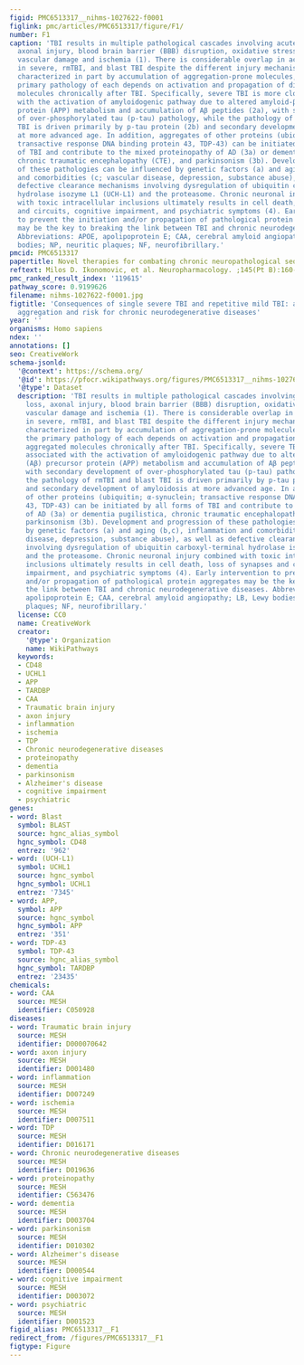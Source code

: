 ```yaml
---
figid: PMC6513317__nihms-1027622-f0001
figlink: pmc/articles/PMC6513317/figure/F1/
number: F1
caption: 'TBI results in multiple pathological cascades involving acute cell loss,
  axonal injury, blood brain barrier (BBB) disruption, oxidative stress, inflammation,
  vascular damage and ischemia (1). There is considerable overlap in acute pathology
  in severe, rmTBI, and blast TBI despite the different injury mechanisms. All are
  characterized in part by accumulation of aggregation-prone molecules, however, the
  primary pathology of each depends on activation and propagation of different aggregated
  molecules chronically after TBI. Specifically, severe TBI is more closely associated
  with the activation of amyloidogenic pathway due to altered amyloid-β (Aβ) precursor
  protein (APP) metabolism and accumulation of Aβ peptides (2a), with secondary development
  of over-phosphorylated tau (p-tau) pathology, while the pathology of rmTBI and blast
  TBI is driven primarily by p-tau protein (2b) and secondary development of amyloidosis
  at more advanced age. In addition, aggregates of other proteins (ubiquitin; α-synuclein;
  transactive response DNA binding protein 43, TDP-43) can be initiated by all forms
  of TBI and contribute to the mixed proteinopathy of AD (3a) or dementia pugilistica,
  chronic traumatic encephalopathy (CTE), and parkinsonism (3b). Development and progression
  of these pathologies can be influenced by genetic factors (a) and aging (b,c), inflammation
  and comorbidities (c; vascular disease, depression, substance abuse), as well as
  defective clearance mechanisms involving dysregulation of ubiquitin carboxyl-terminal
  hydrolase isozyme L1 (UCH-L1) and the proteasome. Chronic neuronal injury combined
  with toxic intracellular inclusions ultimately results in cell death, loss of synapses
  and circuits, cognitive impairment, and psychiatric symptoms (4). Early intervention
  to prevent the initiation and/or propagation of pathological protein aggregates
  may be the key to breaking the link between TBI and chronic neurodegenerative diseases.
  Abbreviations: APOE, apolipoprotein E; CAA, cerebral amyloid angiopathy; LB, Lewy
  bodies; NP, neuritic plaques; NF, neurofibrillary.'
pmcid: PMC6513317
papertitle: Novel therapies for combating chronic neuropathological sequelae of TBI.
reftext: Milos D. Ikonomovic, et al. Neuropharmacology. ;145(Pt B):160-176.
pmc_ranked_result_index: '119615'
pathway_score: 0.9199626
filename: nihms-1027622-f0001.jpg
figtitle: 'Consequences of single severe TBI and repetitive mild TBI: abnormal protein
  aggregation and risk for chronic neurodegenerative diseases'
year: ''
organisms: Homo sapiens
ndex: ''
annotations: []
seo: CreativeWork
schema-jsonld:
  '@context': https://schema.org/
  '@id': https://pfocr.wikipathways.org/figures/PMC6513317__nihms-1027622-f0001.html
  '@type': Dataset
  description: 'TBI results in multiple pathological cascades involving acute cell
    loss, axonal injury, blood brain barrier (BBB) disruption, oxidative stress, inflammation,
    vascular damage and ischemia (1). There is considerable overlap in acute pathology
    in severe, rmTBI, and blast TBI despite the different injury mechanisms. All are
    characterized in part by accumulation of aggregation-prone molecules, however,
    the primary pathology of each depends on activation and propagation of different
    aggregated molecules chronically after TBI. Specifically, severe TBI is more closely
    associated with the activation of amyloidogenic pathway due to altered amyloid-β
    (Aβ) precursor protein (APP) metabolism and accumulation of Aβ peptides (2a),
    with secondary development of over-phosphorylated tau (p-tau) pathology, while
    the pathology of rmTBI and blast TBI is driven primarily by p-tau protein (2b)
    and secondary development of amyloidosis at more advanced age. In addition, aggregates
    of other proteins (ubiquitin; α-synuclein; transactive response DNA binding protein
    43, TDP-43) can be initiated by all forms of TBI and contribute to the mixed proteinopathy
    of AD (3a) or dementia pugilistica, chronic traumatic encephalopathy (CTE), and
    parkinsonism (3b). Development and progression of these pathologies can be influenced
    by genetic factors (a) and aging (b,c), inflammation and comorbidities (c; vascular
    disease, depression, substance abuse), as well as defective clearance mechanisms
    involving dysregulation of ubiquitin carboxyl-terminal hydrolase isozyme L1 (UCH-L1)
    and the proteasome. Chronic neuronal injury combined with toxic intracellular
    inclusions ultimately results in cell death, loss of synapses and circuits, cognitive
    impairment, and psychiatric symptoms (4). Early intervention to prevent the initiation
    and/or propagation of pathological protein aggregates may be the key to breaking
    the link between TBI and chronic neurodegenerative diseases. Abbreviations: APOE,
    apolipoprotein E; CAA, cerebral amyloid angiopathy; LB, Lewy bodies; NP, neuritic
    plaques; NF, neurofibrillary.'
  license: CC0
  name: CreativeWork
  creator:
    '@type': Organization
    name: WikiPathways
  keywords:
  - CD48
  - UCHL1
  - APP
  - TARDBP
  - CAA
  - Traumatic brain injury
  - axon injury
  - inflammation
  - ischemia
  - TDP
  - Chronic neurodegenerative diseases
  - proteinopathy
  - dementia
  - parkinsonism
  - Alzheimer's disease
  - cognitive impairment
  - psychiatric
genes:
- word: Blast
  symbol: BLAST
  source: hgnc_alias_symbol
  hgnc_symbol: CD48
  entrez: '962'
- word: (UCH-L1)
  symbol: UCHL1
  source: hgnc_symbol
  hgnc_symbol: UCHL1
  entrez: '7345'
- word: APP,
  symbol: APP
  source: hgnc_symbol
  hgnc_symbol: APP
  entrez: '351'
- word: TDP-43
  symbol: TDP-43
  source: hgnc_alias_symbol
  hgnc_symbol: TARDBP
  entrez: '23435'
chemicals:
- word: CAA
  source: MESH
  identifier: C050928
diseases:
- word: Traumatic brain injury
  source: MESH
  identifier: D000070642
- word: axon injury
  source: MESH
  identifier: D001480
- word: inflammation
  source: MESH
  identifier: D007249
- word: ischemia
  source: MESH
  identifier: D007511
- word: TDP
  source: MESH
  identifier: D016171
- word: Chronic neurodegenerative diseases
  source: MESH
  identifier: D019636
- word: proteinopathy
  source: MESH
  identifier: C563476
- word: dementia
  source: MESH
  identifier: D003704
- word: parkinsonism
  source: MESH
  identifier: D010302
- word: Alzheimer's disease
  source: MESH
  identifier: D000544
- word: cognitive impairment
  source: MESH
  identifier: D003072
- word: psychiatric
  source: MESH
  identifier: D001523
figid_alias: PMC6513317__F1
redirect_from: /figures/PMC6513317__F1
figtype: Figure
---
```

